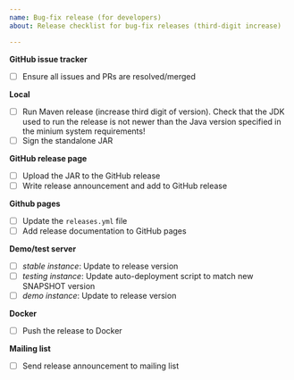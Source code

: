 ```yaml
---
name: Bug-fix release (for developers)
about: Release checklist for bug-fix releases (third-digit increase)

---
```


**GitHub issue tracker**
- [ ] Ensure all issues and PRs are resolved/merged

**Local**
- [ ] Run Maven release (increase third digit of version). Check that the JDK 
      used to run the release is not newer than the Java version specified in the minium system
      requirements!
- [ ] Sign the standalone JAR

**GitHub release page**
- [ ] Upload the JAR to the GitHub release
- [ ] Write release announcement and add to GitHub release

**Github pages**
- [ ] Update the `releases.yml` file
- [ ] Add release documentation to GitHub pages

**Demo/test server**
- [ ] *stable instance*: Update to release version
- [ ] *testing instance*: Update auto-deployment script to match new SNAPSHOT version
- [ ] *demo instance*: Update to release version

**Docker**
- [ ] Push the release to Docker

**Mailing list**
- [ ] Send release announcement to mailing list

